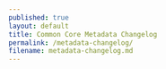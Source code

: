 ```yaml
---
published: true
layout: default
title: Common Core Metadata Changelog
permalink: /metadata-changelog/
filename: metadata-changelog.md
---
```

